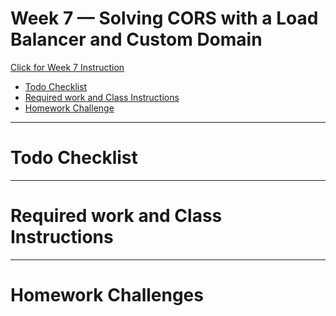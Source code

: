 # Week 7 — Solving CORS with a Load Balancer and Custom Domain

[Click for Week 7 Instruction]()


- [Todo Checklist](#todo-checklist)
- [Required work and Class Instructions](#required-work-and-class-instructions)
- [Homework Challenge](#homework-challenges)

***
# Todo Checklist

***

# Required work and Class Instructions

***

# Homework Challenges